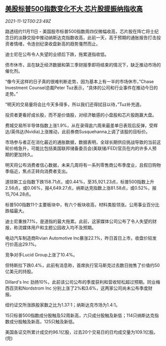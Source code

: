 <!--1636677063000-->
[美股标普500指数变化不大 芯片股提振纳指收高](https://cn.reuters.com/article/us-stock-market-chip-1112-idCNKBS2HX00B)
------

<div><i>2021-11-12T00:23:49Z</i></div><p>路透纽约11月11日 - 美国股市标普500指数周四仅微幅收高，芯片股在阵亡将士纪念日的淡静交投中推动纳斯达克指数收高，此前一天，高于预期的通胀报告打击投资者情绪，令连创纪录收盘新高的趋势戛然而止。</p><p>迪士尼在公布令人失望的业绩后下跌，拖累道指收低。</p><p>债市休市，且在缺乏经济数据和第三季财报季即将结束的情况下，缺乏推动市场的催化剂。</p><p>“像今天这样的日子真的很难判断走势，因为基本上有一半的市场休市，”Chase Investment Counsel总裁Peter Tuz表示，“具体的公司和行业事件在推动今日的走势。”</p><p>“明天的交易量将会比今天多得多，所以我们还得拭目以待，”Tuz补充道。</p><p>投资者更看好成长股，而不是价值股，对经济敏感的小盘股和芯片股跑赢大盘。</p><p>费城交易所半导体指数上涨1.9%，从在录得逾六周来最差单日表现后反弹，受辉达/英伟达(Nvidia)上涨推动，此前券商Susquehanna上调了该股的目标价。</p><p>市场参与者正在消化最近的通胀数据，数据表明，全球长期供应挑战导致的当前这轮价格急升，可能比包括美国联邦储备委员会(美联储/FED)官员在内的许多人预期的更加持久。</p><p>明天将公布消费者信心数据，未来几周将有一系列零售商公布季度业，且假日购物季临近，焦点正转向消费者支出。</p><p>道琼斯工业指数下跌158.71点，或0.44%，至35,921.23点，标普500指数上升2.56点，或0.06%，报4,649.27点，纳斯达克指数上涨81.58点，或0.52%，报15,704.28点。</p><p>标普500指数11个主要板块中，有六个板块收高，材料类股领涨。公用事业百分比跌幅最大。</p><p>迪士尼重挫7.1%，是道指的最大拖累。此前，这家媒体公司公布了令人失望的财报，称流媒体用户和主题公园收入均不及预期。</p><p>电动汽车制造商Rivian Automotive Inc暴涨22.1%，昨日首日上市，收盘价较发行价高出29.1%。</p><p>竞争对手Lucid Group上涨了10.4%。</p><p>但特斯拉下跌0.4%，此前有消息称，首席执行官马斯克过去数日抛售了价值约50亿美元的持股。</p><p>Dillard's Inc 劲扬10%，此前该公司公布的季度获利和营收轻松超过预期。同业梅西百货和Nordstrom Inc 分别上涨了2%和3.6%，这两家公司尚未公布季度财报。</p><p>纽约证交所涨跌股家数之比为1.37:1；纳斯达克市场为1.4:1。</p><p>15只标普500指数成分股触及52周新高，六只成分股触及新低；114只纳斯达克指数成分股触及新高，125只触及新低。</p><p>美国各证交所累计成交约96.1亿股，过去20个交易日的日均成交量为109.1亿股。(完)</p>
